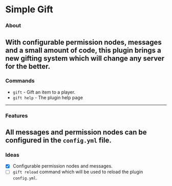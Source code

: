 # Simple Gift
### About
With configurable permission nodes, messages and a small amount of code, this plugin brings a new gifting system which will change any server for the better.
---
### Commands
- `gift` - Gift an item to a player.
- `gift help` - The plugin help page
---
### Features
All messages and permission nodes can be configured in the `config.yml` file.
---
### Ideas
- [x] Configurable permission nodes and messages.
- [ ] `gift reload` command which will be used to reload the plugin `config.yml`.
